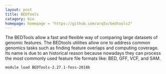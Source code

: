 ```yaml
---
layout: post
title: BEDTools
catagory: bio
homepage: homepage = "https://github.com/arq5x/bedtools2"
---
```

The BEDTools allow a fast and flexible way of comparing large datasets of genomic features. The BEDtools utilities allow one to address common genomics tasks such as finding feature overlaps and computing coverage. Its name is due to an historical reason because nowadays they can process the most commonly used feature file formats like: BED, GFF, VCF, and SAM.
```
module load BEDTools-2.27.1-foss-2018b
```
